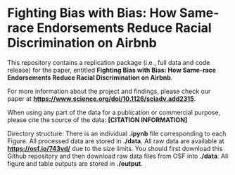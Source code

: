 # Fighting Bias with Bias: How Same-race Endorsements Reduce Racial Discrimination on Airbnb

This repository contains a replication package (i.e., full data and code release) for the paper, entitled **Fighting Bias with Bias: How Same-race Endorsements Reduce Racial Discrimination on Airbnb**.

For more information about the project and findings, please check our paper at **https://www.science.org/doi/10.1126/sciadv.add2315**.

When using any part of the data for a publication or commercial purpose, please cite the source of the data: **[CITATION INFORMATION]**

Directory structure: There is an individual **.ipynb** file corresponding to each Figure. All processed data are stored in **./data**. All raw data are available at **https://osf.io/743vd/** due to the size limits. You should first download this Github repository and then download raw data files from OSF into **./data**. All figure and table outputs are stored in **./output**.
